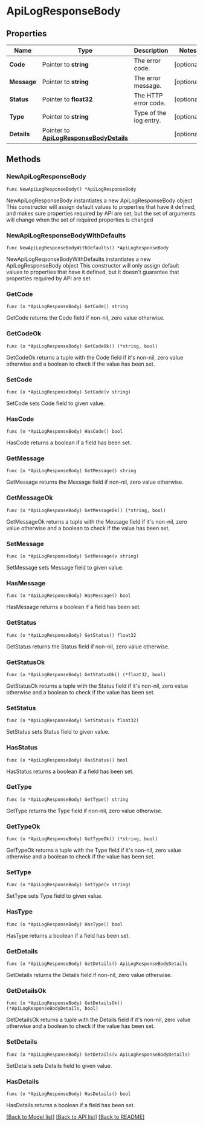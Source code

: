 # ApiLogResponseBody

## Properties

Name | Type | Description | Notes
------------ | ------------- | ------------- | -------------
**Code** | Pointer to **string** | The error code. | [optional] 
**Message** | Pointer to **string** | The error message. | [optional] 
**Status** | Pointer to **float32** | The HTTP error code. | [optional] 
**Type** | Pointer to **string** | Type of the log entry. | [optional] 
**Details** | Pointer to [**ApiLogResponseBodyDetails**](ApiLogResponseBodyDetails.md) |  | [optional] 

## Methods

### NewApiLogResponseBody

`func NewApiLogResponseBody() *ApiLogResponseBody`

NewApiLogResponseBody instantiates a new ApiLogResponseBody object
This constructor will assign default values to properties that have it defined,
and makes sure properties required by API are set, but the set of arguments
will change when the set of required properties is changed

### NewApiLogResponseBodyWithDefaults

`func NewApiLogResponseBodyWithDefaults() *ApiLogResponseBody`

NewApiLogResponseBodyWithDefaults instantiates a new ApiLogResponseBody object
This constructor will only assign default values to properties that have it defined,
but it doesn't guarantee that properties required by API are set

### GetCode

`func (o *ApiLogResponseBody) GetCode() string`

GetCode returns the Code field if non-nil, zero value otherwise.

### GetCodeOk

`func (o *ApiLogResponseBody) GetCodeOk() (*string, bool)`

GetCodeOk returns a tuple with the Code field if it's non-nil, zero value otherwise
and a boolean to check if the value has been set.

### SetCode

`func (o *ApiLogResponseBody) SetCode(v string)`

SetCode sets Code field to given value.

### HasCode

`func (o *ApiLogResponseBody) HasCode() bool`

HasCode returns a boolean if a field has been set.

### GetMessage

`func (o *ApiLogResponseBody) GetMessage() string`

GetMessage returns the Message field if non-nil, zero value otherwise.

### GetMessageOk

`func (o *ApiLogResponseBody) GetMessageOk() (*string, bool)`

GetMessageOk returns a tuple with the Message field if it's non-nil, zero value otherwise
and a boolean to check if the value has been set.

### SetMessage

`func (o *ApiLogResponseBody) SetMessage(v string)`

SetMessage sets Message field to given value.

### HasMessage

`func (o *ApiLogResponseBody) HasMessage() bool`

HasMessage returns a boolean if a field has been set.

### GetStatus

`func (o *ApiLogResponseBody) GetStatus() float32`

GetStatus returns the Status field if non-nil, zero value otherwise.

### GetStatusOk

`func (o *ApiLogResponseBody) GetStatusOk() (*float32, bool)`

GetStatusOk returns a tuple with the Status field if it's non-nil, zero value otherwise
and a boolean to check if the value has been set.

### SetStatus

`func (o *ApiLogResponseBody) SetStatus(v float32)`

SetStatus sets Status field to given value.

### HasStatus

`func (o *ApiLogResponseBody) HasStatus() bool`

HasStatus returns a boolean if a field has been set.

### GetType

`func (o *ApiLogResponseBody) GetType() string`

GetType returns the Type field if non-nil, zero value otherwise.

### GetTypeOk

`func (o *ApiLogResponseBody) GetTypeOk() (*string, bool)`

GetTypeOk returns a tuple with the Type field if it's non-nil, zero value otherwise
and a boolean to check if the value has been set.

### SetType

`func (o *ApiLogResponseBody) SetType(v string)`

SetType sets Type field to given value.

### HasType

`func (o *ApiLogResponseBody) HasType() bool`

HasType returns a boolean if a field has been set.

### GetDetails

`func (o *ApiLogResponseBody) GetDetails() ApiLogResponseBodyDetails`

GetDetails returns the Details field if non-nil, zero value otherwise.

### GetDetailsOk

`func (o *ApiLogResponseBody) GetDetailsOk() (*ApiLogResponseBodyDetails, bool)`

GetDetailsOk returns a tuple with the Details field if it's non-nil, zero value otherwise
and a boolean to check if the value has been set.

### SetDetails

`func (o *ApiLogResponseBody) SetDetails(v ApiLogResponseBodyDetails)`

SetDetails sets Details field to given value.

### HasDetails

`func (o *ApiLogResponseBody) HasDetails() bool`

HasDetails returns a boolean if a field has been set.


[[Back to Model list]](../README.md#documentation-for-models) [[Back to API list]](../README.md#documentation-for-api-endpoints) [[Back to README]](../README.md)


